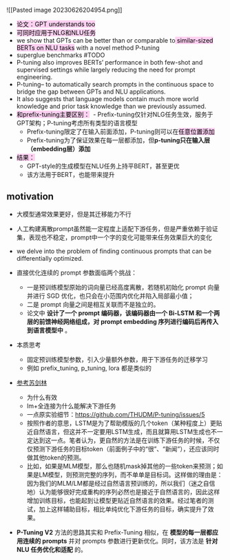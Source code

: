 ![[Pasted image 20230626204954.png]]

- <mark style="background: #FFB8EBA6;">论文：GPT understands too</mark>
- <mark style="background: #FFB8EBA6;">可同时应用于NLG和NLU任务</mark>
- we show that GPTs can be better than or comparable to<mark style="background: #FFB8EBA6;"> similar-sized BERTs on NLU tasks</mark> with a novel method P-tuning
- superglue benchmarks #TODO 
- P-tuning also improves BERTs’ performance in both few-shot and supervised settings while largely reducing the need for prompt engineering.
- P-tuning– to automatically search prompts in the continuous space to bridge the gap between GPTs and NLU applications.
- It also suggests that language models contain much more world knowledge and prior task knowledge than we previously assumed.
- <mark style="background: #FFB8EBA6;">和prefix-tuning主要区别：</mark>
	 - Prefix-tuning仅针对NLG任务生效，服务于GPT架构；P-tuning考虑所有类型的语言模型
	- Prefix-tuning限定了在输入前面添加，P-tuning则可以在<mark style="background: #FFB8EBA6;">任意位置添加</mark>
	- Prefix-tuning为了保证效果在每一层都添加，但**p-tuning只在输入层（embedding层）添加**
 - <mark style="background: #FFB8EBA6;">结果：</mark>
	 - GPT-style的生成模型在NLU任务上持平BERT，甚至更优
	 - 该方法用于BERT，也能带来提升
## motivation
- 大模型通常效果更好，但是其迁移能力不行
- 人工构建离散prompt虽然能一定程度上适配下游任务，但是严重依赖于验证集，表现也不稳定，prompt中一个字的变化可能带来任务效果巨大的变化
- we delve into the problem of finding continuous prompts that can be differentially optimized.

- 直接优化连续的 prompt 参数面临两个挑战：
	- 一是预训练模型原始的词向量已经高度离散，若随机初始化 prompt 向量并进行 SGD 优化，也只会在小范围内优化并陷入局部最小值；
	- 二是 prompt 向量之间是相互关联而不是独立的。
	- 论文中 **设计了一个 prompt 编码器，该编码器由一个 Bi-LSTM 和一个两层的前馈神经网络组成，对 prompt embedding 序列进行编码后再传入到语言模型中** 。

- 本质思考
	- 固定预训练模型参数，引入少量额外参数，用于下游任务的迁移学习
	- 例如 prefix_tuning, p_tuning, lora 都是类似的
- [参考苏剑林](https://kexue.fm/archives/8295)
	- 为什么有效
	- lm+全连接为什么能解决下游任务
	- 一点原实验细节：https://github.com/THUDM/P-tuning/issues/5
	- 按照作者的意思，LSTM是为了帮助模版的几个token（某种程度上）更贴近自然语言，但这并不一定要用LSTM生成，而且就算用LSTM生成也不一定达到这一点。笔者认为，更自然的方法是在训练下游任务的时候，不仅仅预测下游任务的目标token（前面例子中的“很”、“新闻”），还应该同时做其他token的预测。
	- 比如，如果是MLM模型，那么也随机mask掉其他的一些token来预测；如果是LM模型，则预测完整的序列，而不单单是目标词。这样做的理由是：因为我们的MLM/LM都是经过自然语言预训练的，所以我们（迷之自信地）认为能够很好完成重构的序列必然也是接近于自然语言的，因此这样增加训练目标，也能起到让模型更贴近自然语言的效果。经过笔者的测试，加上这样辅助目标，相比单纯优化下游任务的目标，确实提升了效果。

- **P-Tuning V2** 方法的思路其实和 Prefix-Tuning 相似，在 **模型的每一层都应用连续的 prompts** 并对 prompts 参数进行更新优化。同时，该方法是 **针对 NLU 任务优化和适配** 的。